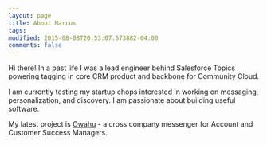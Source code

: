 ```yaml
---
layout: page
title: About Marcus
tags:
modified: 2015-08-08T20:53:07.573882-04:00
comments: false
---
```


Hi there! In a past life I was a lead engineer behind Salesforce Topics powering tagging in core CRM product and backbone for Community Cloud.  


I am currently testing my startup chops interested in working on messaging, personalization, and discovery. I am passionate about building useful software.


My latest project is [Owahu](https://owahu.com) - a cross company messenger for Account and Customer Success Managers.
